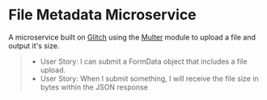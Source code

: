 # File Metadata Microservice

A microservice built on [Glitch](https://glitch.com/) using the [Multer](https://www.npmjs.com/package/multer) module to upload a file and output it's size. 

> - User Story: I can submit a FormData object that includes a file upload.
> - User Story: When I submit something, I will receive the file size in bytes within the JSON response
